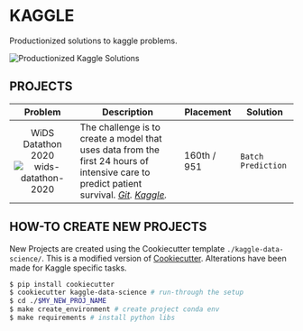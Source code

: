 # KAGGLE

Productionized solutions to kaggle problems.

![Productionized Kaggle Solutions](https://media-exp1.licdn.com/dms/image/C5612AQGmGpr38YdJLQ/article-cover_image-shrink_600_2000/0?e=1588204800&v=beta&t=f_881YG8S12TbuMdEHuXpuxAyCLrtaVJxgLxY06aImU)

## PROJECTS

| __Problem__ | __Description__ | __Placement__ | __Solution__ |
| :---: | --- | --- | --- |
| WiDS Datathon 2020 ![wids-datathon-2020](https://github.com/iainwo/kaggle/workflows/wids-datathon-2020/badge.svg?branch=master) | The challenge is to create a model that uses data from the first 24 hours of intensive care to predict patient survival. _[Git](./wids-datathon-2020/). [Kaggle](https://www.kaggle.com/c/widsdatathon2020/overview)._ | 160th / 951 | `Batch Prediction` |

## HOW-TO CREATE NEW PROJECTS

New Projects are created using the Cookiecutter template `./kaggle-data-science/`.
This is a modified version of [Cookiecutter](https://github.com/drivendata/cookiecutter-data-science).
Alterations have been made for Kaggle specific tasks.

```sh
$ pip install cookiecutter
$ cookiecutter kaggle-data-science # run-through the setup
$ cd ./$MY_NEW_PROJ_NAME
$ make create_environment # create project conda env
$ make requirements # install python libs
```
